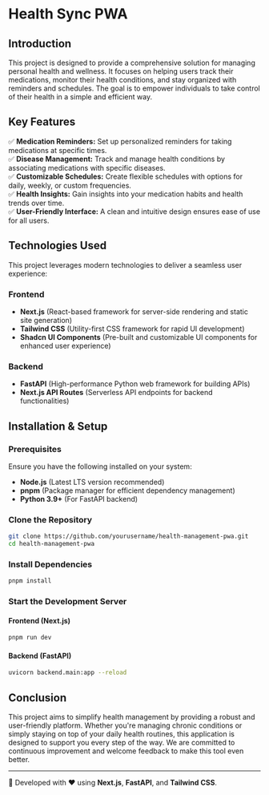# Health Sync PWA

## Introduction
This project is designed to provide a comprehensive solution for managing personal health and wellness. It focuses on helping users track their medications, monitor their health conditions, and stay organized with reminders and schedules. The goal is to empower individuals to take control of their health in a simple and efficient way.

## Key Features
✅ **Medication Reminders:** Set up personalized reminders for taking medications at specific times.  
✅ **Disease Management:** Track and manage health conditions by associating medications with specific diseases.  
✅ **Customizable Schedules:** Create flexible schedules with options for daily, weekly, or custom frequencies.  
✅ **Health Insights:** Gain insights into your medication habits and health trends over time.  
✅ **User-Friendly Interface:** A clean and intuitive design ensures ease of use for all users.  

## Technologies Used
This project leverages modern technologies to deliver a seamless user experience:

### **Frontend**
- **Next.js** (React-based framework for server-side rendering and static site generation)
- **Tailwind CSS** (Utility-first CSS framework for rapid UI development)
- **Shadcn UI Components** (Pre-built and customizable UI components for enhanced user experience)

### **Backend**
- **FastAPI** (High-performance Python web framework for building APIs)
- **Next.js API Routes** (Serverless API endpoints for backend functionalities)

## Installation & Setup
### **Prerequisites**
Ensure you have the following installed on your system:
- **Node.js** (Latest LTS version recommended)
- **pnpm** (Package manager for efficient dependency management)
- **Python 3.9+** (For FastAPI backend)

### **Clone the Repository**
```sh
git clone https://github.com/yourusername/health-management-pwa.git
cd health-management-pwa
```

### **Install Dependencies**
```sh
pnpm install
```

### **Start the Development Server**
#### **Frontend** (Next.js)
```sh
pnpm run dev
```

#### **Backend** (FastAPI)
```sh
uvicorn backend.main:app --reload
```

## Conclusion
This project aims to simplify health management by providing a robust and user-friendly platform. Whether you're managing chronic conditions or simply staying on top of your daily health routines, this application is designed to support you every step of the way. We are committed to continuous improvement and welcome feedback to make this tool even better.

---
🚀 Developed with ❤️ using **Next.js**, **FastAPI**, and **Tailwind CSS**.
